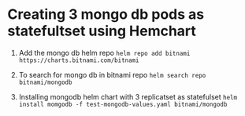 # Creating 3 mongo db pods as statefultset using Hemchart

1. Add the mongo db helm repo
`helm repo add bitnami https://charts.bitnami.com/bitnami`

2. To search for mongo db in bitnami repo
`helm search repo bitnami/mongodb`

3. Installing mongodb helm chart with 3 replicatset as statefulset
`helm install momgodb -f test-mongodb-values.yaml bitnami/mongodb`
